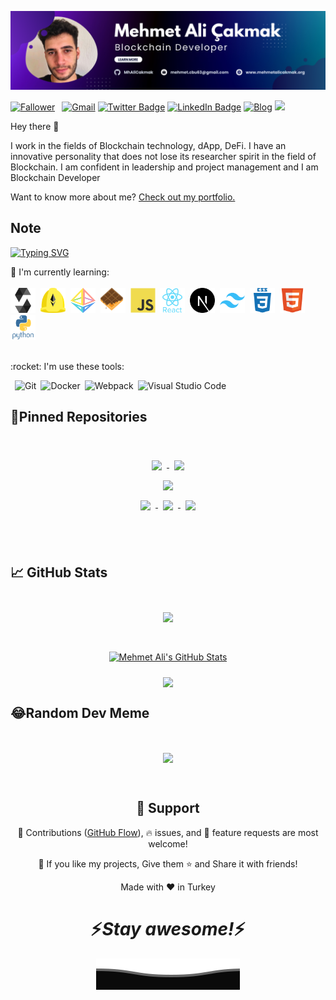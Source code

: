 [![MEHMET ALİ ÇAKMAK](https://github.com/MhAliCakmak/MhAliCakmak/blob/main/asset/banner1.png)](https://mehmetalicakmak.org/)
<br/>

[![Fallower](https://img.shields.io/github/followers/MhAliCakmak?color=Red&logoColor=Grey&style=social)](https:mehmetalicakmak.org)
&ensp;[![Gmail](https://img.shields.io/badge/-Gmail-C71610?style=flat-square&logo=Gmail&logoColor=FFFFFF)](mailto:mehmet_cbu63@gmail.com)
[![Twitter Badge](https://img.shields.io/badge/Twitter-Profile-informational?style=flat&logo=twitter&logoColor=white&color=1CA2F1)](https://twitter.com/MehmetSoftw)
[![LinkedIn Badge](https://img.shields.io/badge/LinkedIn-Profile-informational?style=flat&logo=linkedin&logoColor=white&color=0D76A8)](https://www.linkedin.com/in/mehmet-ali-cakmak--software/)
[![Blog](https://img.shields.io/badge/-Blog-000000?style=flat-square&logoColor=FFFFFF)](https://mehmetalicakmak.org)
![](https://komarev.com/ghpvc/?username=MhAliCakmak&color=blueviolet&style=flat-square)

Hey there 👋

I work in the fields of Blockchain technology, dApp, DeFi. I have an innovative personality that does not lose its researcher spirit in the field of Blockchain. I am confident in leadership and project management and I am Blockchain Developer

Want to know more about me? [Check out my portfolio.](https://www.linkedin.com/in/mehmet-ali-cakmak--software/)<br>

## Note

[![Typing SVG](https://readme-typing-svg.herokuapp.com?color=%2336BCF7&lines=You+Can+Find+Code+Here+About+;Blockchain+And+DApp+;Solidity+;Ethereum+;React+;Next.js+;Happy+Deploying+%F0%9F%92%96)](https://github.com/MhAliCakmak)

<div>

🌱 I'm currently learning:
<br>
<br>
<img src="https://github.com/devicons/devicon/blob/master/icons/solidity/solidity-original.svg" title="Solidity" alt="Solidity" width="40" height="40"/>&nbsp;
<img src="https://github.com/MhAliCakmak/MhAliCakmak/blob/main/asset/hardhat-seeklogo.com.svg"  title="Hardhat" alt="Hardhat" width="40" height="40"/>&nbsp;
<img src="https://github.com/MhAliCakmak/MhAliCakmak/blob/main/asset/ethereum-eth-seeklogo.com.svg"  title="Ethereum" alt="Ethereum" width="40" height="40"/>&nbsp;
<img src="https://github.com/MhAliCakmak/MhAliCakmak/blob/main/asset/waffle-seeklogo.com.svg"  title="waffle" alt="waflle" width="40" height="40"/>&nbsp;
<img src="https://github.com/devicons/devicon/blob/master/icons/javascript/javascript-original.svg" title="JavaScript" alt="JavaScript" width="40" height="40"/>&nbsp;
<img src="https://github.com/devicons/devicon/blob/master/icons/react/react-original-wordmark.svg" title="React" alt="React" width="40" height="40"/>&nbsp;
<img src="https://github.com/devicons/devicon/blob/master/icons/nextjs/nextjs-original.svg"  title="next-js" alt="next-js" width="40" height="40"/>&nbsp;
<img src="https://github.com/devicons/devicon/blob/master/icons/tailwindcss/tailwindcss-plain.svg"  title="Tailwindcss" alt="Tailwindcss" width="40" height="40"/>&nbsp;
<img src="https://github.com/devicons/devicon/blob/master/icons/css3/css3-plain-wordmark.svg"  title="CSS3" alt="CSS" width="40" height="40"/>&nbsp;
<img src="https://github.com/devicons/devicon/blob/master/icons/html5/html5-original.svg" title="HTML5" alt="HTML" width="40" height="40"/>&nbsp;
<img src="https://github.com/devicons/devicon/blob/master/icons/python/python-original-wordmark.svg" title="Python" alt="Python" width="40" height="40"/>&nbsp;

</div>
<br>
:rocket: I'm use these tools:

&ensp;![Git](https://img.shields.io/badge/-Git-3E2C00?style=flat-square&logo=Git)&ensp;![Docker](https://img.shields.io/badge/-Docker-384D54?style=flat-square&logo=Docker)&ensp;![Webpack](https://img.shields.io/badge/-Webpack-1C78C0?style=flat-square&logo=Webpack)&ensp;![Visual Studio Code](https://img.shields.io/badge/-VsCode-2C2C32?style=flat-square&logo=visual-studio-code&logoColor=0078D7)

## &#128204;Pinned Repositories

<br>
<p align="center">
<a href="https://github.com/MhAliCakmak/nft-marketplace">
  <img align="center" style="margin:0.5rem" src="https://github-readme-stats.vercel.app/api/pin/?username=MhAliCakmak&repo=nft-marketplace&theme=algolia&hide_border=true" />
</a>

<a href="https://github.com/MhAliCakmak/react-web3">
   <img align="center" style="margin:0.5rem" src="https://github-readme-stats.vercel.app/api/pin/?username=MhAliCakmak&repo=react-web3&theme=algolia&hide_border=true" />

</a>

<br>

<a href="https://github.com/MhAliCakmak/stakeWeb3">
   <img align="center" style="margin:0.5rem" src="https://github-readme-stats.vercel.app/api/pin/?username=MhAliCakmak&repo=stakeWeb3&theme=algolia&hide_border=true" />
</a>
   <br>

<a href="https://github.com/MhAliCakmak/ai-mern-image-generation">
   <img align="center" style="margin:0.5rem" src="https://github-readme-stats.vercel.app/api/pin/?username=MhAliCakmak&repo=ai-mern-image-generation&theme=algolia&hide_border=true"/>

</a>

<a href="https://github.com/MhAliCakmak/AU_ETH_Bootcamp">
   <img align="center" style="margin:0.5rem" src="https://github-readme-stats.vercel.app/api/pin/?username=MhAliCakmak&repo=AU_ETH_Bootcamp&theme=algolia&hide_border=true"/>

</a>
   
<a href="https://github.com/MhAliCakmak/Solidity">
   <img align="center" style="margin:0.5rem" src="https://github-readme-stats.vercel.app/api/pin/?username=MhAliCakmak&repo=Solidity&theme=algolia&hide_border=true"/>

</a>
   </p>
<br>
<br>

## &#x1f4c8; GitHub Stats

<div class="row">
  <div class="col" style="display: flex;align-items: center;justify-content: center;">
<p align="center">

<a href="https://github.com/MhAliCakmak">
  <img align="center" style="margin:0.7rem" src="https://github-readme-stats.vercel.app/api/top-langs/?username=MhAliCakmak&hide=html&line_height=45,css&theme=algolia&hide_border=true" />
</a>
     </p>
  </div>


<div class="col">
   <p align="center">
<a href="https://github.com/MhAliCakmak">
  <img align="center" style="margin:0.5rem" src="https://github-readme-stats.vercel.app/api?username=MhAliCakmak&show_icons=true&line_height=27&include_all_commits=false&count_private=true&theme=algolia&hide_border=true" alt="Mehmet Ali's GitHub Stats" />
</a>
   </p>
    <p align="center">  
  <img align="center" src = "https://github-readme-streak-stats.herokuapp.com?user=MhAliCakmak&theme=algolia&hide_border=true">
   </p>
   </div>
  
</div>

## &#128514;Random Dev Meme

<br/>
<p align="center">
   
<img align="center" src='https://randommeme-five.vercel.app/' style="height: 400px;"/>
</p>
<br/>

<h2 align="center">🤝 Support</h2>

<p align="center">🎀 Contributions (<a href="https://guides.github.com/introduction/flow" title="GitHub flow">GitHub Flow</a>), 🔥 issues, and 🥮 feature requests are most welcome!</p>

<p align="center">💙 If you like my projects, Give them ⭐ and Share it with friends!</p>
</p>
<p align="center">Made with ❤️ in Turkey</p>

<h1 align='center'>⚡️<i>Stay awesome!</i>⚡️</h1>

<p align="center">
        <img src="https://raw.githubusercontent.com/MhAliCakmak/MhAliCakmak/0dbbe740af89d5a1fe3bb3aea3bdeddf2c57bb2c/asset/Bottom.svg" alt="Github Stats" />
</p>
